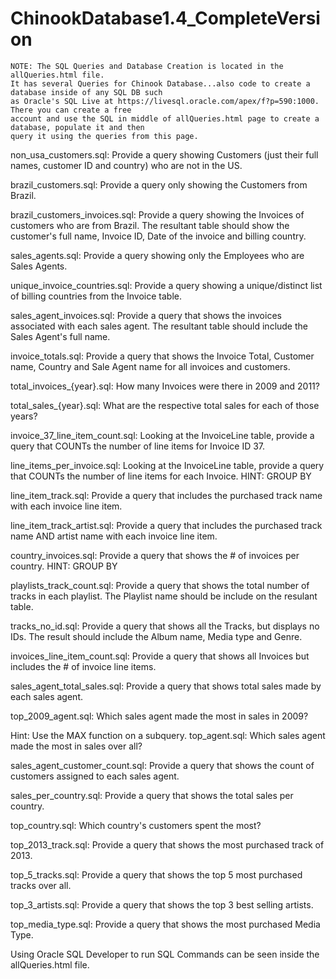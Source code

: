 # ChinookDatabase1.4_CompleteVersion
```
NOTE: The SQL Queries and Database Creation is located in the allQueries.html file. 
It has several Queries for Chinook Database...also code to create a database inside of any SQL DB such 
as Oracle's SQL Live at https://livesql.oracle.com/apex/f?p=590:1000. There you can create a free 
account and use the SQL in middle of allQueries.html page to create a database, populate it and then 
query it using the queries from this page.
```


non_usa_customers.sql: Provide a query showing Customers (just their full names, customer ID and country) who are not in the US.

brazil_customers.sql: Provide a query only showing the Customers from Brazil.

brazil_customers_invoices.sql: Provide a query showing the Invoices of customers who are from Brazil. The resultant table should show the customer's full name, Invoice ID, Date of the invoice and billing country.

sales_agents.sql: Provide a query showing only the Employees who are Sales Agents.

unique_invoice_countries.sql: Provide a query showing a unique/distinct list of billing countries from the Invoice table.

sales_agent_invoices.sql: Provide a query that shows the invoices associated with each sales agent. The resultant table should include the Sales Agent's full name.

invoice_totals.sql: Provide a query that shows the Invoice Total, Customer name, Country and Sale Agent name for all invoices and customers.

total_invoices_{year}.sql: How many Invoices were there in 2009 and 2011?

total_sales_{year}.sql: What are the respective total sales for each of those years?

invoice_37_line_item_count.sql: Looking at the InvoiceLine table, provide a query that COUNTs the number of line items for Invoice ID 37.

line_items_per_invoice.sql: Looking at the InvoiceLine table, provide a query that COUNTs the number of line items for each Invoice. HINT: GROUP BY

line_item_track.sql: Provide a query that includes the purchased track name with each invoice line item.

line_item_track_artist.sql: Provide a query that includes the purchased track name AND artist name with each invoice line item.

country_invoices.sql: Provide a query that shows the # of invoices per country. HINT: GROUP BY

playlists_track_count.sql: Provide a query that shows the total number of tracks in each playlist. The Playlist name should be include on the resulant table.

tracks_no_id.sql: Provide a query that shows all the Tracks, but displays no IDs. The result should include the Album name, Media type and Genre.

invoices_line_item_count.sql: Provide a query that shows all Invoices but includes the # of invoice line items.

sales_agent_total_sales.sql: Provide a query that shows total sales made by each sales agent.

top_2009_agent.sql: Which sales agent made the most in sales in 2009?

Hint: Use the MAX function on a subquery.
top_agent.sql: Which sales agent made the most in sales over all?

sales_agent_customer_count.sql: Provide a query that shows the count of customers assigned to each sales agent.

sales_per_country.sql: Provide a query that shows the total sales per country.

top_country.sql: Which country's customers spent the most?

top_2013_track.sql: Provide a query that shows the most purchased track of 2013.

top_5_tracks.sql: Provide a query that shows the top 5 most purchased tracks over all.

top_3_artists.sql: Provide a query that shows the top 3 best selling artists.

top_media_type.sql: Provide a query that shows the most purchased Media Type.


Using Oracle SQL Developer to run SQL Commands can be seen inside the allQueries.html file.








